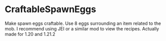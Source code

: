 # CraftableSpawnEggs
Make spawn eggs craftable. Use 8 eggs surrounding an item related to the mob. I recommend using JEI or a similar mod to view the recipes.  Actually made for 1.20 and 1.21.2
